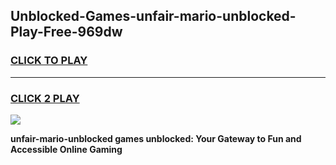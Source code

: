 
## Unblocked-Games-unfair-mario-unblocked-Play-Free-969dw
<h3>
<a href="https://premium76.site?title=unfair-mario-unblocked&ref=19M">CLICK TO PLAY</a></h3>
<hr>

<h3>
<a href="https://premium76.site?title=unfair-mario-unblocked&ref=19M">CLICK 2 PLAY</a>
  
</h3>

<a href="https://premium76.site?title=unfair-mario-unblocked&ref=19M"><img src="https://clearcache.store/games.png"></a>


**unfair-mario-unblocked games unblocked: Your Gateway to Fun and Accessible Online Gaming**
